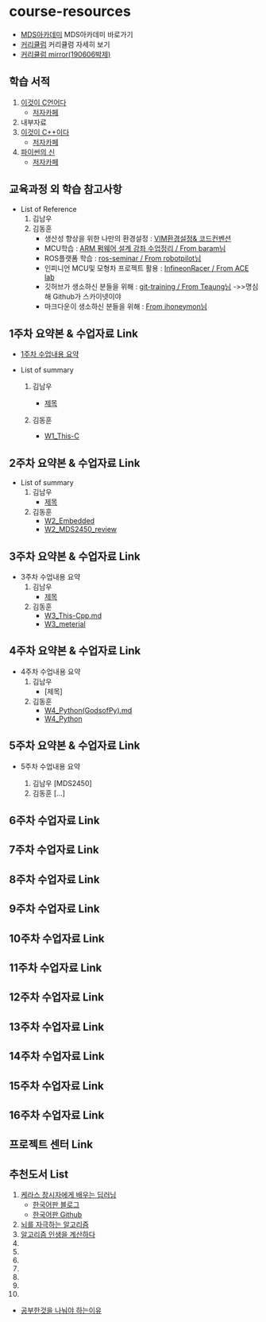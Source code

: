 # course-resources
 * [MDS아카데미](http://www.mdsacademy.co.kr/) MDS아카데미 바로가기
 * [커리큘럼](http://www.mdsacademy.co.kr/customer/board_view.php?board_idx=1585&schField=&schWord=&search_div=notice&size=10&page=1) 커리큘럼 자세히 보기
 * [커리큘럼 mirror(190606박제)](https://github.com/our-self-driving-cars/course-resources/blob/master/metrial/%ED%95%9C%EC%BB%B4MDS%20IT%EC%9C%B5%ED%95%A9%20%EC%A0%84%EB%AC%B8%EA%B5%90%EC%9C%A1%EC%84%BC%ED%84%B0-%EC%9E%90%EC%9C%A8%EC%A3%BC%ED%96%89%20%EC%BB%A4%EB%A6%AC%ED%81%98%EB%9F%BC.pdf)
 ## 학습 서적
  1. [이것이 C언어다](http://www.kyobobook.co.kr/product/detailViewKor.laf?mallGb=KOR&ejkGb=KOR&barcode=9788968481024&orderClick=JAj)
     * [저자카페](https://cafe.naver.com/thisisc)
  2. 내부자료
  3. [이것이 C++이다](http://www.kyobobook.co.kr/product/detailViewKor.laf?ejkGb=KOR&mallGb=KOR&barcode=9788968482465&orderClick=LAG&Kc=)
     * [저자카페](https://cafe.naver.com/windev)
  4. [파이썬의 신](http://www.kyobobook.co.kr/product/detailViewKor.laf?ejkGb=KOR&linkClass=331503&barcode=9788997924271)
     * [저자카페](https://cafe.naver.com/godofpython)
 ## 교육과정 외 학습 참고사항
  * List of Reference
    1. 김남우
    2. 김동훈
       * 생산성 향상을 위한 나만의 환경설정 : [VIM환경설정& 코드컨벤션](https://github.com/d-h-k/DHKim_EnvSettings)
       * MCU학습 : [ARM 펌웨어 설계 강좌 수업정리 / From baram님](https://github.com/d-h-k/MDS_DHKim_Docs/blob/master/ARM_FW.md)
       * ROS플랫폼 학습 : [ros-seminar / From robotpilot님](https://github.com/d-h-k/ros-seminar.git)
       * 인피니언 MCU및 모형차 프로젝트 활용 : [InfineonRacer / From ACE lab](https://github.com/realsosy/InfineonRacer)
       * 깃허브가 생소하신 분들을 위해 : [git-training / From Teaung님](https://github.com/Taeung/git-training)
              ->>명심해 Github가 스카이넷이야
       * 마크다운이 생소하신 분들을 위해 : [From ihoneymon님](https://gist.github.com/ihoneymon/652be052a0727ad59601)      
              
 ## 1주차 요약본 & 수업자료 Link
  * [1주차 수업내용 요약](https://github.com/our-self-driving-cars/course-resources/blob/master/week01-c/1%EC%A3%BC%EC%B0%A8%20%EC%88%98%EC%97%85%EB%82%B4%EC%9A%A9)
  
  * List of summary
    
    1. 김남우 
       * [제목](Link)
 
    2. 김동훈 
       * [W1_This-C](https://github.com/d-h-k/MDS_DHKim_Docs/blob/master/W1_This-C.md)
 
 
 ## 2주차 요약본 & 수업자료 Link
  * List of summary
    1. 김남우 
       * [제목](Link)
    2. 김동훈 
       * [W2_Embedded](https://github.com/d-h-k/MDS_DHKim_Docs/blob/master/W2_Embedded.md)
       * [W2_MDS2450_review](https://github.com/d-h-k/MDS_DHKim_Docs/blob/master/W2_MDS2450_review.md)
 
 
 ## 3주차 요약본 & 수업자료 Link
  * 3주차 수업내용 요약
    1. 김남우 
       * [제목](Link)
    2. 김동훈
       * [W3_This-Cpp.md](https://github.com/d-h-k/MDS_DHKim_Docs/blob/master/W3_This-Cpp.md)
       * [W3_meterial](https://github.com/d-h-k/MDS_week_material/tree/master/W3_meterial)
 
 ## 4주차 요약본 & 수업자료 Link
   * 4주차 수업내용 요약
     1. 김남우 
        * [제목] <Link>
     2. 김동훈
        * [W4_Python(GodsofPy).md](https://github.com/d-h-k/MDS_DHKim_Docs/blob/master/W4_Python(GodsofPy).md)
        * [W4_Python](https://github.com/d-h-k/MDS_week_material/tree/master/W4_Python)
 
 
 ## 5주차 요약본 & 수업자료 Link
   * 5주차 수업내용 요약
   
     1. 김남우 
       [MDS2450] <Link>
     2. 김동훈
       [...] <Link>
   
 
 ## 6주차 수업자료 Link
 
 ## 7주차 수업자료 Link
 
 ## 8주차 수업자료 Link
 
 ## 9주차 수업자료 Link
 
 ## 10주차 수업자료 Link

 ## 11주차 수업자료 Link
 
 ## 12주차 수업자료 Link
 
 ## 13주차 수업자료 Link
 
 ## 14주차 수업자료 Link
 
 ## 15주차 수업자료 Link
 
 ## 16주차 수업자료 Link
 
 ## 프로젝트 센터 Link
 
 ## 추천도서 List
   01. [케라스 창시자에게 배우는 딥러닝](http://www.kyobobook.co.kr/product/detailViewKor.laf?ejkGb=KOR&mallGb=KOR&barcode=9791160505979)
       * [한국어판 블로그](https://tensorflow.blog/%EC%BC%80%EB%9D%BC%EC%8A%A4-%EC%B0%BD%EC%8B%9C%EC%9E%90%EC%97%90%EA%B2%8C-%EB%B0%B0%EC%9A%B0%EB%8A%94-%EB%94%A5%EB%9F%AC%EB%8B%9D/)
       * [한국어판 Github](https://github.com/rickiepark/deep-learning-with-python-notebooks)
   02. [뇌를 자극하는 알고리즘](http://www.kyobobook.co.kr/product/detailViewKor.laf?ejkGb=KOR&mallGb=KOR&barcode=9788979146875&orderClick=LAH&Kc=)
   03. [알고리즘 인생을 계산하다](http://www.kyobobook.co.kr/product/detailViewKor.laf?ejkGb=KOR&mallGb=KOR&barcode=9788935212057&orderClick=LAH&Kc=)
   04. []()
   05. []()
   06. []()
   07. []()
   08. []()
   09. []()
   10. []()
 
 
  * [공부한것을 나눠야 하는이유](https://www.youtube.com/watch?v=KF3ZzK1cTJ8)
  
